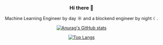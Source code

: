 <div align="center">

### Hi there 👋

Machine Learning Engineer by day ☼ and a blockend engineer by night ☾.  

[![Anurag's GitHub stats](https://github-readme-stats.vercel.app/api?username=shivam017arora&theme=dark)](https://github.com/anuraghazra/github-readme-stats)

[![Top Langs](https://github-readme-stats.vercel.app/api/top-langs/?username=shivam017arora&theme=dark)](https://github.com/anuraghazra/github-readme-stats)

</div>
